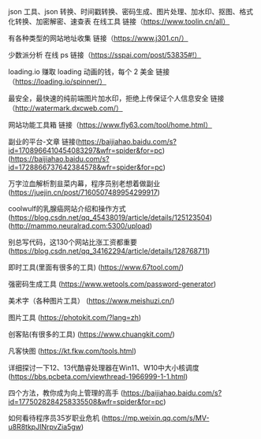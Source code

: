 json 工具、json 转换、时间戳转换、密码生成、图片处理、加水印、抠图、格式化转换、加密解密、速查表  在线工具
链接（https://www.toolin.cn/all）



有各种类型的网站地址收集
链接（https://www.j301.cn/）



少数派分析 在线 ps
链接（https://sspai.com/post/53835#!）



loading.io 赚取 loading 动画的钱，每个 2 美金
链接（https://loading.io/spinner/）



最安全，最快速的纯前端图片加水印，拒绝上传保证个人信息安全
链接（http://watermark.dxcweb.com/）



网站功能工具箱
链接（https://www.fly63.com/tool/home.html）



副业的平台-文章
链接(https://baijiahao.baidu.com/s?id=1708966410454083297&wfr=spider&for=pc)
(https://baijiahao.baidu.com/s?id=1728866737642384578&wfr=spider&for=pc)

万字泣血解析割韭菜内幕，程序员别老想着做副业
(https://juejin.cn/post/7160507489954299917)



coolwulf的乳腺癌网站介绍和操作方式
(https://blog.csdn.net/qq_45438019/article/details/125123504)
(http://mammo.neuralrad.com:5300/upload)



别总写代码，这130个网站比涨工资都重要
(https://blog.csdn.net/qq_34162294/article/details/128768711)



即时工具(里面有很多的工具)
(https://www.67tool.com/)



强密码生成工具
(https://www.wetools.com/password-generator)


美术字（各种图片工具）
(https://www.meishuzi.cn/)


图片工具
(https://photokit.com/?lang=zh)


创客贴(有很多的工具)
(https://www.chuangkit.com/)


凡客快图
(https://kt.fkw.com/tools.html)



详细探讨一下12、13代酷睿处理器在Win11、W10中大小核调度
(https://bbs.pcbeta.com/viewthread-1966999-1-1.html)



四个方法，教你成为向上管理的高手
(https://baijiahao.baidu.com/s?id=1775028284258335508&wfr=spider&for=pc)



如何看待程序员35岁职业危机
(https://mp.weixin.qq.com/s/MV-u8R8tkpJINrpvZia5gw)
